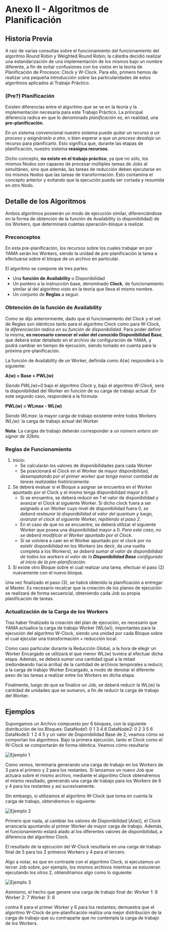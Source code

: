 # Anexo II - Algoritmos de Planificación

## Historia Previa

A raíz de varias consultas sobre el funcionamiento del funcionamiento del algoritmo Round Robin y Weighted Round Robin; la cátedra decidió realizar una estandarización de una implementación de los mismos bajo un nombre diferente, a fin de evitar confusiones con los vistos en la teoría de Planificación de Procesos: Clock y W-Clock. Para ello, primero hemos de realizar una pequeña introducción sobre las particularidades de estos algoritmos aplicados al Trabajo Práctico.

### (Pre?) Planificación
Existen diferencias entre el algoritmo que se ve en la teoría y la implementación necesaria para este Trabajo Práctico. La principal diferencia radica en que lo denominado *planificación* es, en realidad, una **pre-planificación**.

En un sistema convencional nuestro sistema puede *quitar un recurso a un proceso y asignárselo a otro*, o bien esperar a que un *proceso desaloje* un recurso para planificarlo. Esto significa que, durante las etapas de planificación, nuestro sistema **reasigna recursos**. 

Dicho concepto, **no existe en el trabajo práctico**, ya que no sólo, los mismos Nodos son capaces de procesar múltiples tareas de Jobs al simultáneo, sino que además, las tareas de reducción deben ejecutarse en los mismos Nodos que las tareas de transformación. Esto contamina el concepto anterior y evitando que la ejecución pueda ser cortada y resumida en otro Nodo.

## Detalle de los Algoritmos
Ambos algoritmos poseerán un modo de ejecución similar, diferenciándose en la forma de obtención de la función de Availability (o disponibilidad) de los Workers, que determinará cuántas operación-bloque a realizar.

### Preconceptos
En esta pre-planificación, los recursos sobre los cuales trabajar en por YAMA serán los Workers, siendo la unidad de pre-planificación la tarea a efectuarse sobre el bloque de un archivo en particular.

El algoritmo se compone de tres partes:
- Una **función de Availability** o Disponibilidad
- Un puntero a la instrucción base, denominado **Clock**, de funcionamiento similar al del algoritmo visto en la teoría que lleva el mismo nombre.
- Un conjunto de **Reglas** a seguir.

### Obtención de la función de Availability
Como se dijo anteriormente, dado que el funcionamiento del Clock y el set de Reglas son idénticos tanto para el algoritmo Clock como para W-Clock, *la diferenciación radica en su función de disponibilidad*.
Para poder definir la misma, **es necesario conocer el valor del conocido Disponibilidad Base**, que deberá estar detallado en el archivo de configuración de YAMA, y podrá cambiar en tiempo de ejecución, siendo tomado en cuenta para la próxima pre-planificación.

La función de Availability de un Worker, definida como A(w) responderá a lo siguiente:

**A(w) = Base + PWL(w)**

*Siendo PWL(w)=0* bajo el algoritmo *Clock* y, bajo el algoritmo *W-Clock*, será la disponibilidad del Worker en función de su carga de trabajo actual. En este segundo caso, responderá a la fórmula:

**PWL(w) = WLmax - WL(w)**

*Siendo*
*WLmax*: la mayor carga de trabajo existente entre todos Workers
*WL(w)*: la carga de trabajo actual del Worker. 

**Nota**: La cargas de trabajo deberán corresponder a un *número entero sin signar de 32bits*.

### Reglas de Funcionamiento

1. Inicio:
   - Se calcularán los valores de disponibilidades para cada Worker
   - Se posicionará el Clock en el Worker de mayor disponibilidad, *desempatando por el primer worker que tenga menor cantidad de tareas realizadas históricamente*.
2. Se deberá evaluar si el Bloque a asignar se encuentra en el Worker apuntado por el Clock y el mismo tenga disponibilidad mayor a 0.
   - Si se encuentra, se deberá reducir en 1 el valor de disponibilidad y avanzar el Clock al siguiente Worker. Si dicho clock fuera a ser asignado a un Worker cuyo nivel de disponibilidad fuera 0, *se deberá restaurar la disponibilidad al valor del quantum y luego, avanzar el clock al siguiente Worker, repitiendo el paso 2*.
   - En el caso de que no se encuentre, se deberá utilizar el siguiente Worker que posea una disponibilidad mayor a 0. *Para este caso, no se deberá modificar el Worker apuntado por el Clock*.
   - Si se volviera a caer en el Worker apuntado por el clock por no existir disponibilidad en los Workers (es decir, da una vuelta completa a los Workers), *se deberá sumar al valor de disponibilidad de todos los workers el valor de la __Disponibilidad Base__ configurado al inicio de la pre-planificación*.
3. Si existe otro Bloque sobre el cual realizar una tarea, efectuar el paso (2) nuevamente con el nuevo bloque. 

Una vez finalizado el paso (3), se habrá obtenido la planificación a entregar al Master. Es necesario recalcar que la creación de los planes de ejecución se realizará de forma secuencial, obteniendo cada Job su propia planificación de tareas.

### Actualización de la Carga de los Workers

Tras haber finalizado la creación del plan de ejecución, es necesario que YAMA actualice la carga de trabajo Worker (WL(w)), importantes para la ejecución del algoritmo W-Clock, siendo una unidad por cada Bloque sobre el cual ejecutar una transformación + reducción local.

Como caso particular durante la Reducción Global, a la hora de elegir un Worker Encargado se utilizará el que menor WL(w) tuviera al efectuar dicha etapa. Además, se deberá sumar una cantidad igual a la mitad (redondeando hacia arriba) de la cantidad de archivos temporales a reducir, a la carga de trabajo Worker Encargado, a modo de denotar el diferente peso de las tareas a realizar entre los Workers en dicha etapa.

Finalmente, luego de que se finalice un Job, se deberá reducir la WL(w) la cantidad de unidades que se sumaron, a fin de reducir la carga de trabajo del Worker.

## Ejemplos

Supongamos un Archivo compuesto por 6 bloques, con la siguiente distribución de los Bloques:
	DataNode1: 0 1 3 4 6
	DataNode2: 0 2 3 5 6
	DataNode3: 1 2 4 5
y un valor de Disponibilidad Base de 2, veamos cómo se comportan los algoritmos. Bajo la primera ejecución, tanto el Clock como el W-Clock se comportarán de forma idéntica. Veamos cómo resultaría:

![Ejemplo 1](/assets/clock-ejemplo-1.png)

Como vemos, terminaría generando una carga de trabajo en los Workers de 3 para el primero y 2 para los restantes. Si lanzamos un nuevo Job que actuara sobre el mismo archivo, mediante el algoritmo Clock obtendremos el mismo resultado, generando una carga de trabajo para los Workers de 6 y 4 para los restantes y así sucesivamente.

Sin embargo, si utilizamos el algoritmo W-Clock que toma en cuenta la carga de trabajo, obtendremos lo siguiente:

![Ejemplo 2](/assets/clock-ejemplo-2.png)

Primero que nada, al cambiar los valores de Disponibilidad [A(w)], el Clock arrancaría apuntando al primer Worker de mayor carga de trabajo. Además, el funcionamiento estará atado al los diferentes valores de disponibilidad, a diferencia del algoritmo Clock.

El resultado de la ejecución del W-Clock resultaría en una carga de trabajo final de 5 para los 2 primeros Workers y 4 para el tercero.

Algo a notar, es que en contraste con el algoritmo Clock, si ejecutamos un tercer Job sobre, por ejemplo, los mismos archivos mientras se estuvieran ejecutando los otros 2, obtendrìamos algo como lo siguiente:

![Ejemplo 3](/assets/clock-ejemplo-3.png)

Asimismo, el hecho que genere una carga de trabajo final de:
Worker 1: 8
Worker 2: 7
Worker 3: 6

contra 9 para el primer Worker y 6 para los restantes; demuestra que el algoritmo W-Clock de pre-planificación realiza una mejor distribución de la carga de trabajo que su contraparte que no contempla la carga de trabajo de los Workers.
